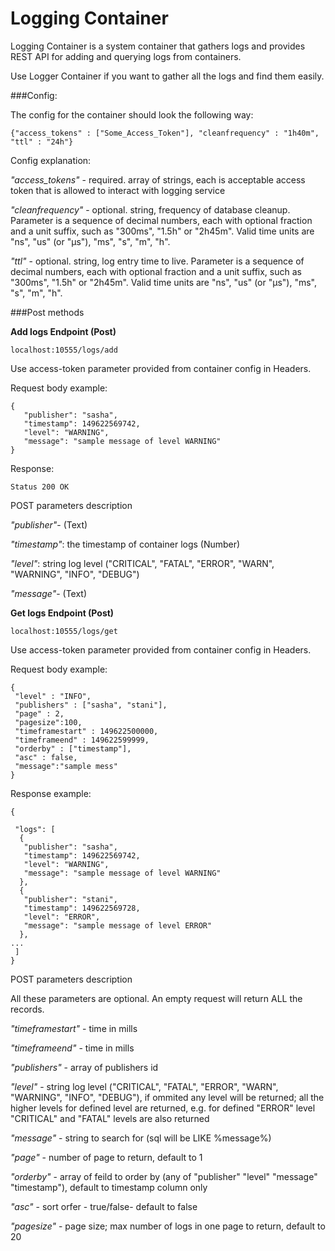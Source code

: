 # Logging Container

Logging Container is a system container that gathers logs and provides REST API for adding and querying logs from containers. 

Use Logger Container if you want to gather all the logs and find them easily. 

###Config:

The config for the container should look the following way:

```
{"access_tokens" : ["Some_Access_Token"], "cleanfrequency" : "1h40m", "ttl" : "24h"}
```

Config explanation:

*"access_tokens"* - required. array of strings, each is acceptable access token that is allowed to interact with logging service

*"cleanfrequency"* - optional. string, frequency of database cleanup. Parameter is a sequence of decimal numbers, each with optional fraction and a unit suffix, such as "300ms", "1.5h" or "2h45m". Valid time units are "ns", "us" (or "µs"), "ms", "s", "m", "h".

*"ttl"* - optional. string, log entry time to live. Parameter is a sequence of decimal numbers, each with optional fraction and a unit suffix, such as "300ms", "1.5h" or "2h45m". Valid time units are "ns", "us" (or "µs"), "ms", "s", "m", "h".


###Post methods


**Add logs Endpoint (Post)**

```localhost:10555/logs/add```


Use access-token parameter provided from container config in Headers.


Request body example:

```
{
   "publisher": "sasha",
   "timestamp": 149622569742,
   "level": "WARNING",
   "message": "sample message of level WARNING"
}
```

Response:

```Status 200 OK```

POST parameters description

*"publisher"*- (Text)

*"timestamp"*: the timestamp of container logs (Number)

*"level"*: string log level ("CRITICAL", "FATAL", "ERROR", "WARN", "WARNING", "INFO", "DEBUG")

*"message"*- (Text)


**Get logs Endpoint (Post)**

```localhost:10555/logs/get```


Use access-token parameter provided from container config in Headers.


Request body example:

```
{
 "level" : "INFO",
 "publishers" : ["sasha", "stani"],
 "page" : 2,
 "pagesize":100,
 "timeframestart" : 149622500000,
 "timeframeend" : 149622599999,
 "orderby" : ["timestamp"],
 "asc" : false,
 "message":"sample mess"
}
```

Response example:

```
{

 "logs": [
  {
   "publisher": "sasha",
   "timestamp": 149622569742,
   "level": "WARNING",
   "message": "sample message of level WARNING"
  },
  {
   "publisher": "stani",
   "timestamp": 149622569728,
   "level": "ERROR",
   "message": "sample message of level ERROR"
  },
...
 ]
}
```

POST parameters description

All these parameters are optional. An empty request will return ALL the records.

*"timeframestart"* - time in mills

*"timeframeend"* - time in mills

*"publishers"* - array of publishers id

*"level"* - string log level ("CRITICAL", "FATAL", "ERROR", "WARN", "WARNING", "INFO", "DEBUG"), if ommited any level will be returned; all the higher levels for defined level are returned, e.g. for defined "ERROR" level "CRITICAL" and "FATAL" levels are also returned

*"message"* - string to search for (sql will be LIKE %message%)

*"page"* - number of page to return, default to 1

*"orderby"* - array of feild to order by (any of "publisher" "level" "message" "timestamp"), default to timestamp column only

*"asc"* - sort orfer - true/false- default to false

*"pagesize"* - page size; max number of logs in one page to return, default to 20
